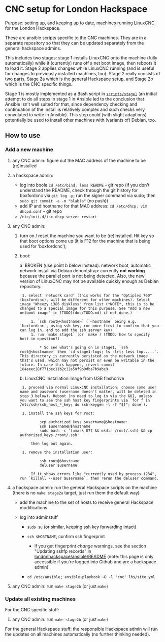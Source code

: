 # CNC setup for London Hackspace

Purpose: setting up, and keeping up to date, machines running
[LinuxCNC](http://linuxcnc.org/) for the London Hackspace.

These are ansible scripts specific to the CNC machines. They are in a
separate repository so that they can be updated separately from the
general hackspace admins. 

This includes two stages: stage 1 installs LinuxCNC onto the machine
(fully automatically) while it (currently) runs off a net boot image,
then reboots it to load it. Stage 2 applies changes while LinuxCNC
running (and is useful for changes to previously installed machines,
too). Stage 2 really consists of two parts, Stage 2a which is the
general Hackspace setup, and Stage 2b which is the CNC specific
things.

Stage 1 is mostly implemented as a Bash script in
[`scripts/stage1`](scripts/stage1) (an initial attempt to do all steps
in stage 1 in Ansible led to the conclusion that Ansible isn't well
suited for that, since dependency checking and continuation of the
install is relatively complex and such checks very convoluted to write
in Ansible). This step could (with slight adaptions) potentially be
used to install other machines with (variants of) Debian, too.

## How to use

### Add a new machine

1. any CNC admin: figure out the MAC address of the machine to be (re)installed

1. a hackspace admin: 

    * log into boole `cd /etc/bind; less README` - git repo (if you don't understand the README, check through the git history for boxfordcnc via `git log -p`; run the signer command via sudo; then `sudo git commit -a -m "blabla"` (no push))
    * add IP and hostname for that MAC address: `cd /etc/dhcp; vim dhcpd.conf` - git repo
    * `/etc/init.d/isc-dhcp-server restart`

1. any CNC admin: 

    1. turn on / reset the machine you want to be (re)installed. Hit key so that boot options come up (it is F12 for the machine that is being used for 'boxfordcnc');

    1. boot:
    
        a. BROKEN (use point b below instead): network boot, automatic network install via Debian debootstrap: currently **not working** because the parallel port is not being detected. Also, the new version of LinuxCNC may not be available quickly enough as Debian repository.

            1. select 'network card' (this works for the "Optiplex 760" (boxfordcnc), will be different for other machines). Select image "Wheezy i386 diskless" from list (*NOTE*, this is to be changed to a special image for this purpuse. See "Add a new netboot image" in [TODO](doc/TODO.md) if not done.)

                1. `ssh root@<hostname>` (`<hostname` being e.g. `boxfordcnc`, using ssh key, run once first to confirm that you can log in, and to add the ssh server key)
                1. run `make stage1` (or `make`) (TODO: how to specify host in question?)

                    * So see what's going on in stage1, `ssh root@<hostname>` then `cd stage1-logs; ls -lrt; less tmp.....`. This directory is currently persisted on the network image that's used, which may not persist or even be writable in the future. In case this happens, revert commit 184eeec28f771bec11b2c12a50f9b9dba7b9abe0.

        b. LinuxCNC installation image from USB flashdrive 
        
            1. proceed via normal LinuxCNC installation; choose some user name and password (username doesn't matter, will be deleted in step 3 below). Reboot (no need to log in via the GUI, unless you want to see the ssh host key fingerprints via `for f in /etc/ssh/ssh_host_*_key; do ssh-keygen -l -f "$f"; done`).
            
            1. install the ssh keys for root:
           
                    scp authorized_keys $username@$hostname:
                    ssh $username@$hostname
                    sudo bash -c '(umask 077 && mkdir /root/.ssh) && cp authorized_keys /root/.ssh'
                    
                then log out again.
                
            1. remove the installation user:
            
                    ssh root@$hostname
                    deluser $username
                    
                If it shows errors like "currently used by process 1234", run `killall --user $username`, then rerun the deluser command.

1. a hackspace admin: run the general Hackspace scripts on the machine (there is no `make stage2a` target, just run them the default way)

    * add the machine to the set of hosts to receive general Hackspace modifications
    * log into adminstuff
    
        * `sudo su` (or similar, keeping ssh key forwarding intact)
        * `ssh $HOSTNAME`, confirm ssh fingerprint 
        
            * If you get fingerprint *change* warnings, see the section "Updating sshfp records" in 
              [londonhackspace/ansible/README](https://github.com/londonhackspace/ansible/) (note: this page is only accessible if you're logged into Github and are a hackspace admin)
            
        * `cd /etc/ansible; ansible-playbook -D -l "cnc" lhs/site.yml`

1. any CNC admin: run `make stage2b` (or just `make`)


### Update all existing machines

For the CNC specific stuff:

1. any CNC admin: run `make stage2b` (or just `make`)

For the general Hackspace stuff: the responsible Hackspace admin will
run the updates on all machines automatically (no further thinking
needed).

